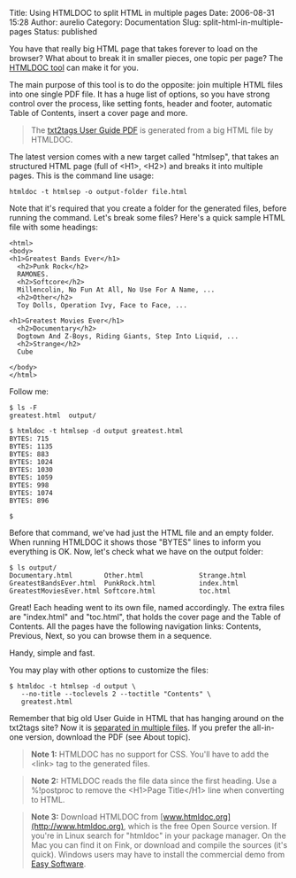 Title: Using HTMLDOC to split HTML in multiple pages
Date: 2006-08-31 15:28
Author: aurelio
Category: Documentation
Slug: split-html-in-multiple-pages
Status: published

You have that really big HTML page that takes forever to load on the
browser? What about to break it in smaller pieces, one topic per page?
The [HTMLDOC tool](http://htmldoc.org) can make it for you.

The main purpose of this tool is to do the opposite: join multiple HTML
files into one single PDF file. It has a huge list of options, so you
have strong control over the process, like setting fonts, header and
footer, automatic Table of Contents, insert a cover page and more.

> The [txt2tags User Guide
> PDF](http://txt2tags.sf.net/userguide/userguide.pdf) is generated from
> a big HTML file by HTMLDOC.

The latest version comes with a new target called "htmlsep", that takes
an structured HTML page (full of \<H1\>, \<H2\>) and breaks it into
multiple pages. This is the command line usage:

    htmldoc -t htmlsep -o output-folder file.html

Note that it's required that you create a folder for the generated
files, before running the command. Let's break some files? Here's a
quick sample HTML file with some headings:

    <html>
    <body>
    <h1>Greatest Bands Ever</h1>
      <h2>Punk Rock</h2>
      RAMONES.
      <h2>Softcore</h2>
      Millencolin, No Fun At All, No Use For A Name, ...
      <h2>Other</h2>
      Toy Dolls, Operation Ivy, Face to Face, ...

    <h1>Greatest Movies Ever</h1>
      <h2>Documentary</h2>
      Dogtown And Z-Boys, Riding Giants, Step Into Liquid, ...
      <h2>Strange</h2>
      Cube

    </body>
    </html>

Follow me:

    $ ls -F
    greatest.html  output/

    $ htmldoc -t htmlsep -d output greatest.html 
    BYTES: 715
    BYTES: 1135
    BYTES: 883
    BYTES: 1024
    BYTES: 1030
    BYTES: 1059
    BYTES: 998
    BYTES: 1074
    BYTES: 896

    $

Before that command, we've had just the HTML file and an empty folder.
When running HTMLDOC it shows those "BYTES" lines to inform you
everything is OK. Now, let's check what we have on the output folder:

    $ ls output/
    Documentary.html        Other.html              Strange.html
    GreatestBandsEver.html  PunkRock.html           index.html
    GreatestMoviesEver.html Softcore.html           toc.html

Great! Each heading went to its own file, named accordingly. The extra
files are "index.html" and "toc.html", that holds the cover page and the
Table of Contents. All the pages have the following navigation links:
Contents, Previous, Next, so you can browse them in a sequence.

Handy, simple and fast.

You may play with other options to customize the files:

    $ htmldoc -t htmlsep -d output \  
       --no-title --toclevels 2 --toctitle "Contents" \  
       greatest.html 

Remember that big old User Guide in HTML that has hanging around on the
txt2tags site? Now it is [separated in multiple
files](http://txt2tags.sf.net/userguide/). If you prefer the all-in-one
version, download the PDF (see About topic).

> **Note 1:** HTMLDOC has no support for CSS. You'll have to add the
> \<link\> tag to the generated files.

> **Note 2:** HTMLDOC reads the file data since the first heading. Use a
> %!postproc to remove the \<H1\>Page Title\</H1\> line when converting
> to HTML.

> **Note 3:** Download HTMLDOC from
> [www.htmldoc.org](http://www.htmldoc.org), which is the free Open
> Source version. If you're in Linux search for "htmldoc" in your
> package manager. On the Mac you can find it on Fink, or download and
> compile the sources (it's quick). Windows users may have to install
> the commercial demo from [Easy
> Software](http://www.easysw.com/htmldoc/).
